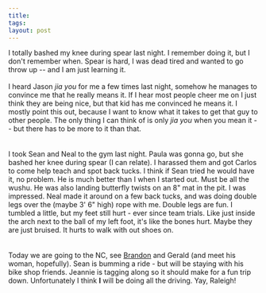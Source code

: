 ```yaml
---
title: 
tags: 
layout: post
---
```

I totally bashed my knee during spear last night.  I remember doing it, but I don't remember when.  Spear is hard, I was dead tired and wanted to go throw up -- and I am just learning it.<br /><br />I heard Jason <i>jia you</i> for me a few times last night, somehow he manages to convince me that he really means it.  If I hear most people cheer me on I just think they are being nice, but that kid has me convinced he means it.  I mostly point this out, because I want to know what it takes to get that guy to other people.  The only thing I can think of is only <i>jia you</i> when you mean it -- but there has to be more to it than that.  <br /><br />I took Sean and Neal to the gym last night.  Paula was gonna go, but she bashed her knee during spear (I can relate).  I harassed them and got Carlos to come help teach and spot back tucks.  I think if Sean tried he would have it, no problem.  He is much better than I when I started out.  Must be all the wushu. He was also landing butterfly twists on an 8" mat in the pit.  I was impressed.  Neal made it around on a few back tucks, and was doing double legs over the (maybe 3' 6" high) rope with me.  Double legs are fun.  I tumbled a little, but my feet still hurt - ever since team trials.  Like just inside the arch next to the ball of my left foot, it's like the bones hurt.  Maybe they are just bruised.  It hurts to walk with out shoes on.  <br /><br />Today we are going to the NC, see <a href="http://ncschmoo.livejournal.com/">Brandon</a> and Gerald (and meet his woman, hopefully).  Sean is bumming a ride - but will be staying with his bike shop friends.  Jeannie is tagging along so it should make for a fun trip down.  Unfortunately  I think <b>I</b> will be doing all the driving. Yay, Raleigh! 

